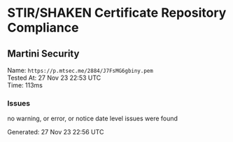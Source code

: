 # STIR/SHAKEN Certificate Repository Compliance

## Martini Security

Name: `https://p.mtsec.me/2884/J7FsMG6gbiny.pem`\
Tested At: 27 Nov 23 22:53 UTC\
Time: 113ms

### Issues

no warning, or error, or notice date level issues were found

Generated: 27 Nov 23 22:56 UTC